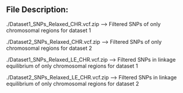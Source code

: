 ## File Description:

./Dataset1_SNPs_Relaxed_CHR.vcf.zip --> Filtered SNPs of only chromosomal regions for dataset 1 

./Dataset2_SNPs_Relaxed_CHR.vcf.zip --> Filtered SNPs of only chromosomal regions for dataset 2

./Dataset1_SNPs_Relaxed_LE_CHR.vcf.zip --> Filtered SNPs in linkage equilibrium of only chromosomal regions for dataset 1

./Dataset2_SNPs_Relaxed_LE_CHR.vcf.zip --> Filtered SNPs in linkage equilibrium of only chromosomal regions for dataset 2
